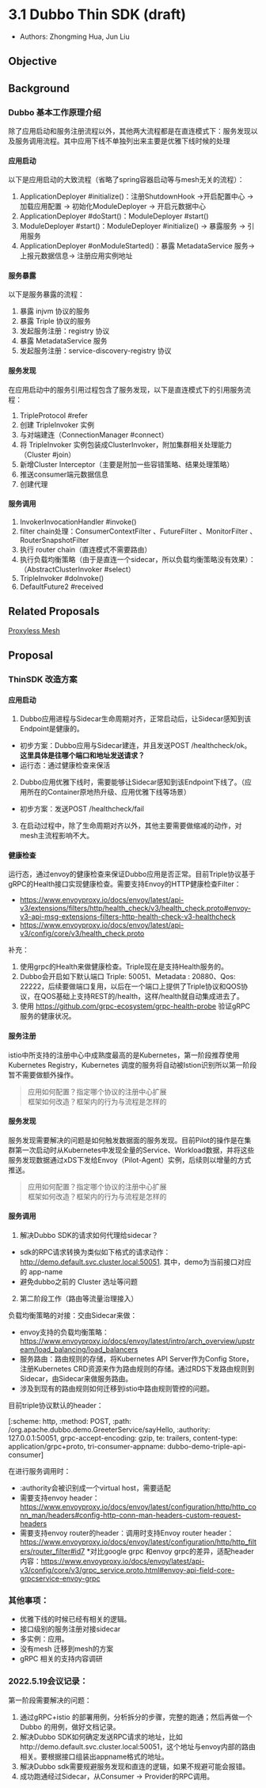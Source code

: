 # 3.1 Dubbo Thin SDK (draft)
* Authors: Zhongming Hua, Jun Liu

## Objective
## Background
### Dubbo 基本工作原理介绍

除了应用启动和服务注册流程以外，其他两大流程都是在直连模式下：服务发现以及服务调用流程。其中应用下线不单独列出来主要是优雅下线时候的处理
#### 应用启动
以下是应用启动的大致流程（省略了spring容器启动等与mesh无关的流程）：
1. ApplicationDeployer #initialize()：注册ShutdownHook ->开启配置中心 -> 加载应用配置 -> 初始化ModuleDeployer -> 开启元数据中心
2. ApplicationDeployer #doStart()：ModuleDeployer #start()
3. ModuleDeployer #start()：ModuleDeployer #initialize() -> 暴露服务 -> 引用服务
4. ApplicationDeployer #onModuleStarted()：暴露 MetadataService 服务-> 上报元数据信息-> 注册应用实例地址
#### 服务暴露
   以下是服务暴露的流程：
1. 暴露 injvm 协议的服务
2. 暴露 Triple 协议的服务
3. 发起服务注册：registry 协议
4. 暴露 MetadataService 服务
5. 发起服务注册：service-discovery-registry 协议
#### 服务发现
   在应用启动中的服务引用过程包含了服务发现，以下是直连模式下的引用服务流程：

1. TripleProtocol #refer
2. 创建 TripleInvoker 实例
3. 与对端建连（ConnectionManager #connect）
4. 将 TripleInvoker 实例包装成ClusterInvoker，附加集群相关处理能力（Cluster #join）
5. 新增Cluster Interceptor（主要是附加一些容错策略、结果处理策略）
6. 推送consumer端元数据信息
7. 创建代理

#### 服务调用
1. InvokerInvocationHandler #invoke()
2. filter chain处理：ConsumerContextFilter 、FutureFilter 、MonitorFilter 、RouterSnapshotFilter
3. 执行 router chain（直连模式不需要路由）
4. 执行负载均衡策略（由于是直连一个sidecar，所以负载均衡策略没有效果）：（AbstractClusterInvoker #select）
5. TripleInvoker #doInvoke()
6. DefaultFuture2 #received

## Related Proposals
[Proxyless Mesh]()
## Proposal

### ThinSDK 改造方案
#### 应用启动
1. Dubbo应用进程与Sidecar生命周期对齐，正常启动后，让Sidecar感知到该Endpoint是健康的。
  * 初步方案：Dubbo应用与Sidecar建连，并且发送POST /healthcheck/ok。**这里具体是往哪个端口和地址发送请求？**
  * 运行态：通过健康检查来保活

2. Dubbo应用优雅下线时，需要能够让Sidecar感知到该Endpoint下线了。（应用所在的Container原地热升级、应用优雅下线等场景）
  * 初步方案：发送POST /healthcheck/fail

3. 在启动过程中，除了生命周期对齐以外，其他主要需要做缩减的动作，对mesh主流程影响不大。

#### 健康检查
运行态，通过envoy的健康检查来保证Dubbo应用是否正常。目前Triple协议基于gRPC的Health接口实现健康检查。需要支持Envoy的HTTP健康检查Filter：
* https://www.envoyproxy.io/docs/envoy/latest/api-v3/extensions/filters/http/health_check/v3/health_check.proto#envoy-v3-api-msg-extensions-filters-http-health-check-v3-healthcheck
* https://www.envoyproxy.io/docs/envoy/latest/api-v3/config/core/v3/health_check.proto

补充：
1. 使用grpc的Health来做健康检查。Triple现在是支持Health服务的。
2. Dubbo会开启如下默认端口 Triple: 50051、Metadata : 20880、Qos: 22222，后续要做端口复用，以后在一个端口上提供了Triple协议和QOS协议，在QOS基础上支持REST的/health，这样/health就自动集成进去了。
3. 使用 https://github.com/grpc-ecosystem/grpc-health-probe 验证gRPC 服务的健康状况。


#### 服务注册
istio中所支持的注册中心中成熟度最高的是Kubernetes，第一阶段推荐使用Kubernetes Registry，Kubernetes 调度的服务将自动被Istion识别所以第一阶段暂不需要做额外操作。

> 应用如何配置？指定哪个协议的注册中心扩展  
> 框架如何改造？框架内的行为与流程是怎样的  

#### 服务发现
服务发现需要解决的问题是如何触发数据面的服务发现。目前Pilot的操作是在集群第一次启动时从Kubernetes中发现全量的Service、Workload数据，并将这些服务发现数据通过xDS下发给Envoy（Pilot-Agent）实例，后续则以增量的方式推送。

> 应用如何配置？指定哪个协议的注册中心扩展  
> 框架如何改造？框架内的行为与流程是怎样的  

#### 服务调用
1. 解决Dubbo SDK的请求如何代理给sidecar？
  * sdk的RPC请求转换为类似如下格式的请求动作：http://demo.default.svc.cluster.local:50051. 其中，demo为当前接口对应的 app-name
  * 避免dubbo之前的 Cluster 选址等问题

2. 第二阶段工作（路由等流量治理接入）

负载均衡策略的对接：交由Sidecar来做：
  * envoy支持的负载均衡策略：https://www.envoyproxy.io/docs/envoy/latest/intro/arch_overview/upstream/load_balancing/load_balancers
  * 服务路由：路由规则的存储，将Kubernetes API Server作为Config Store，注册Kubernetes CRD资源来作为路由规则的存储。通过RDS下发路由规则到Sidecar，由Sidecar来做服务路由。
  * 涉及到现有的路由规则如何迁移到istio中路由规则管控的问题。

目前triple协议默认的header：

[:scheme: http, :method: POST, :path: /org.apache.dubbo.demo.GreeterService/sayHello, :authority: 127.0.0.1:50051, grpc-accept-encoding: gzip, te: trailers, content-type: application/grpc+proto, tri-consumer-appname: dubbo-demo-triple-api-consumer]

在进行服务调用时：
  * :authority会被识别成一个virtual host，需要适配
  * 需要支持envoy header：https://www.envoyproxy.io/docs/envoy/latest/configuration/http/http_conn_man/headers#config-http-conn-man-headers-custom-request-headers
  * 需要支持envoy router的header：调用时支持Envoy router header：https://www.envoyproxy.io/docs/envoy/latest/configuration/http/http_filters/router_filter#id7
  *对比google grpc 和envoy grpc的差异，适配header内容：https://www.envoyproxy.io/docs/envoy/latest/api-v3/config/core/v3/grpc_service.proto.html#envoy-api-field-core-grpcservice-envoy-grpc


### 其他事项：
* 优雅下线的时候已经有相关的逻辑。
* 接口级别的服务注册对接sidecar
* 多实例：应用。
* 没有mesh 迁移到mesh的方案
* gRPC 相关的支持内容调研

### 2022.5.19会议记录：
第一阶段需要解决的问题：
1. 通过gRPC+istio 的部署用例，分析拆分的步骤，完整的跑通；然后再做一个 Dubbo 的用例，做好文档记录。
2. 解决Dubbo SDK如何确定发送RPC请求的地址，比如http://demo.default.svc.cluster.local:50051，这个地址与envoy内部的路由相关。要根据接口组装出appname格式的地址。
3. 解决Dubbo sdk需要规避服务发现和直连的逻辑，如果不规避可能会报错。
4. 成功跑通经过Sidecar，从Consumer -> Provider的RPC调用。

